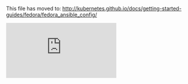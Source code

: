 <!-- BEGIN MUNGE: UNVERSIONED_WARNING -->


<!-- END MUNGE: UNVERSIONED_WARNING -->

This file has moved to: http://kubernetes.github.io/docs/getting-started-guides/fedora/fedora_ansible_config/




<!-- BEGIN MUNGE: IS_VERSIONED -->
<!-- TAG IS_VERSIONED -->
<!-- END MUNGE: IS_VERSIONED -->


<!-- BEGIN MUNGE: GENERATED_ANALYTICS -->
[![Analytics](https://kubernetes-site.appspot.com/UA-36037335-10/GitHub/docs/getting-started-guides/fedora/fedora_ansible_config.md?pixel)]()
<!-- END MUNGE: GENERATED_ANALYTICS -->

